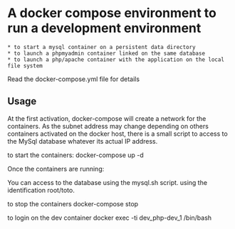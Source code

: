 # A docker compose environment to run a development environment

	* to start a mysql container on a persistent data directory
	* to launch a phpmyadmin container linked on the same database
	* to launch a php/apache container with the application on the local file system

Read the docker-compose.yml file for details

## Usage

At the first activation, docker-compose will create a network for the containers. As the subnet address may change depending on others containers activated on the docker host, there is a small script to access to the MySql database whatever its actual IP address.


to start the containers:
docker-compose up -d

Once the containers are running:

You can access to the database using the mysql.sh script.
using the identification root/toto.


to stop the containers
docker-compose stop

to login on the dev container
docker exec -ti dev_php-dev_1 /bin/bash



